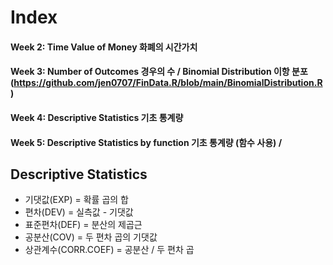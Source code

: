 Index
===============
#### Week 2: Time Value of Money 화폐의 시간가치
#### Week 3: Number of Outcomes 경우의 수 / Binomial Distribution 이항 분포 (https://github.com/jen0707/FinData.R/blob/main/BinomialDistribution.R)
#### Week 4: Descriptive Statistics 기초 통계량
#### Week 5: Descriptive Statistics by function 기초 통계량 (함수 사용) / 

Descriptive Statistics
----------------------
* 기댓값(EXP) = 확률 곱의 합
* 편차(DEV) = 실측값 - 기댓값
* 표준편차(DEF) = 분산의 제곱근
* 공분산(COV) = 두 편차 곱의 기댓값
* 상관계수(CORR.COEF) = 공분산 / 두 편차 곱
